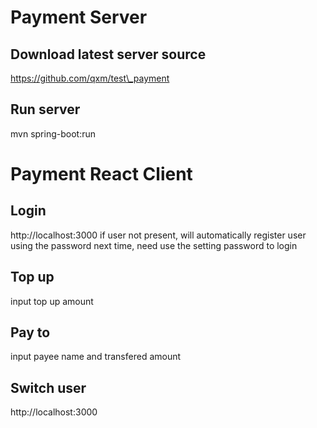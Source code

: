 # Payment Server
## Download latest server source
https://github.com/qxm/test\_payment

## Run server
mvn spring-boot:run

# Payment React Client
## Login
http://localhost:3000
if user not present, will automatically register user using the password
next time, need use the setting password to login 
## Top up
input top up amount
## Pay to
input payee name and transfered amount

## Switch user
http://localhost:3000
